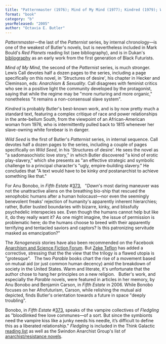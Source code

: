 ```yaml
---
title: "Patternmaster (1976); Mind of My Mind (1977); Kindred (1979); Wild Seed (1980); Lilith's Brood (1987–1989, aka Xenogenesis; consisting of Dawn (1987),  Adulthood Rites (1988), and Imago (1989)); Parable of the Sower (1994); Parable of the Talents (1999); Fledgling (2005)"
format: "book"
category: "b"
yearReleased: "2005"
author: "Octavia E. Butler"
---
```


<em>Patternmaster</em>—the last of the _Patternist_ series, by internal chronology—is one of the weakest of Butler's  novels, but is nevertheless included in Mark Bould's _Red Planets_ reading list (see bibliography), and is in Dukan's <a href="http://invisibleuniversedoc.com/wp-content/uploads/2016/01/IU_BSF_lit_2015_3000.jpg"> bibliography</a> as an early work from the first generation of Black Futurists.

_Mind of My Mind_, the second of the _Patternist_ series, is much stronger. Lewis Call devotes half a dozen pages to the series, including a page specifically on this novel, in 'Structures of desire', his chapter in Hecker and Cleminson, eds: _Anarchism & Sexuality_. Call disagrees with feminist critics who see in a positive light the community developed by the protagonist, saying that while the regime may be "more nurturing and more organic," nonetheless "it remains a non-consensual slave system".

_Kindred_ is probably Butler's best-known work, and  is by now pretty much a standard text, featuring a complex critique of race and  power relationships in the ante-bellum South, from the viewpoint of an  African-American woman from 1976, who is intermittently pulled back to 1815  whenever her slave-owning white forebear is in danger.


_Wild Seed_ is the first of Butler's _Patternist_ series, in internal sequence. Call devotes half a dozen pages to the series, including a couple of pages specifically on _Wild Seed_, in his 'Structures of desire'. He sees the novel as "a sadomasochistic love story," in which Butler discovered "a kind of erotic play-slavery," which she presents as "an effective strategic and symbolic challenge to a principal character's "ugly, empire-building slavery." He concludes that "A text would have to be kinky _and_ postanarchist to achieve something like that."

For Anu Bonobo, in _Fifth Estate_ #<a href="http://www.fifthestate.org/archive/373-fall-2006/octavia-estelle-butler/">373</a>,
 
"_Dawn_'s most daring maneuver was not the  unattractive aliens on the breathing bio-ship that rescued the xenophobic humans  after a human holocaust—nor even the seemingly benevolent freaks' rejection of  humanity's apparently inherent hierarchies; rather, Butler busted boundaries  with bizarre, kinky, and blissfully psychedelic interspecies sex. Even though  the humans cannot help but like it, do they really want it? As one might  imagine, the issue of permission is problematic here; do the humans choose to  breed with their apparently terrifying and tentacled saviors and captors? Is  this patronizing servitude masked as emancipation?"

The _Xenogenesis_ stories have also been  recommended on the Facebook <a href="https://www.facebook.com/groups/anarchismandsciencefiction/search/?query=butler"> Anarchism and Science Fiction Forum</a>. But <a href="https://seesharppress.wordpress.com/2020/05/30/review-great-utopian-and-dystopian-works-of-literature-pamela-bedore/"> Zeke Teflon</a> has added a corrective, stressing that the the view that the trilogy is a flawed utopia is "grotesque".
 
The two _Parable_ books chart the  rise of a movement based on mutual aid (or just common human decency) amid the  breakdown of society in the United  States. Warm and literate, it's unfortunate that the author chose to hang her  principles on a new religion.
 
Butler's work, and especially the _Parable_ novels, were featured in articles in her memory, by Anu Bonobo and Benjamin  Carson, in _Fifth Estate_ in 2006. While Bonobo focuses on her Afrofuturism,  Carson, while relishing the mutual aid depicted, finds Butler's orientation  towards a future in space "deeply troubling".


Bonobo, in _Fifth Estate_ #<a href="http://www.fifthestate.org/archive/373-fall-2006/octavia-estelle-butler/">373</a>,  speaks of the vampire collectives of _Fledgling_ as "bloodlinked free love  communes—of a sort. But since the symbionts need the vampire kiss like a junky  needs his needle, it’s difficult to define this as a liberated relationship." _Fledgling_ is included in the Think Galactic <a href="http://thinkgalactic.org/reading-lists/by-author/">reading list</a> as  well as the Swindon Anarchist Group's list of <a href="https://swindonanarchistgroup.wordpress.com/2009/01/08/anarchistresistance-novels/"> anarchist/resistance novels</a>.
 
